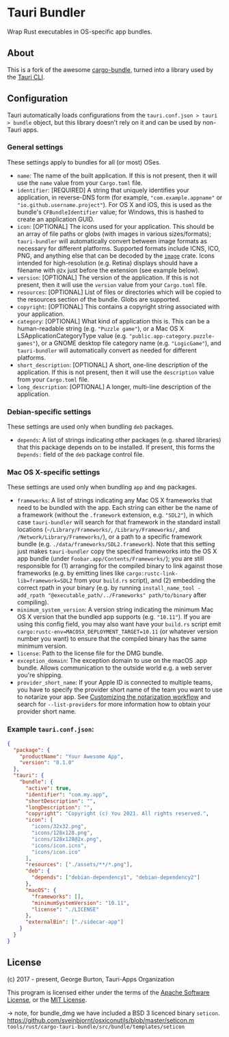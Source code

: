 # Tauri Bundler

Wrap Rust executables in OS-specific app bundles.

## About

This is a fork of the awesome [cargo-bundle](https://github.com/burtonageo/cargo-bundle), turned into a library used by the [Tauri CLI](../cli).

## Configuration

Tauri automatically loads configurations from the `tauri.conf.json > tauri > bundle` object, but this library doesn't rely on it and can be used by non-Tauri apps.

### General settings

These settings apply to bundles for all (or most) OSes.

 * `name`: The name of the built application. If this is not present, then it will use the `name` value from
           your `Cargo.toml` file.
 * `identifier`: [REQUIRED] A string that uniquely identifies your application,
   in reverse-DNS form (for example, `"com.example.appname"` or
   `"io.github.username.project"`).  For OS X and iOS, this is used as the
   bundle's `CFBundleIdentifier` value; for Windows, this is hashed to create
   an application GUID.
 * `icon`: [OPTIONAL] The icons used for your application.  This should be an array of file paths or globs (with images
           in various sizes/formats); `tauri-bundler` will automatically convert between image formats as necessary for
           different platforms.  Supported formats include ICNS, ICO, PNG, and anything else that can be decoded by the
           [`image`](https://crates.io/crates/image) crate.  Icons intended for high-resolution (e.g. Retina) displays
           should have a filename with `@2x` just before the extension (see example below).
 * `version`: [OPTIONAL] The version of the application. If this is not present, then it will use the `version`
              value from your `Cargo.toml` file.
 * `resources`: [OPTIONAL] List of files or directories which will be copied to the resources section of the
                bundle. Globs are supported.
 * `copyright`: [OPTIONAL] This contains a copyright string associated with your application.
 * `category`: [OPTIONAL] What kind of application this is.  This can
   be a human-readable string (e.g. `"Puzzle game"`), or a Mac OS X
   LSApplicationCategoryType value
   (e.g. `"public.app-category.puzzle-games"`), or a GNOME desktop
   file category name (e.g. `"LogicGame"`), and `tauri-bundler` will
   automatically convert as needed for different platforms.
 * `short_description`: [OPTIONAL] A short, one-line description of the application. If this is not present, then it
                        will use the `description` value from your `Cargo.toml` file.
 * `long_description`: [OPTIONAL] A longer, multi-line description of the application.

### Debian-specific settings

These settings are used only when bundling `deb` packages.

* `depends`: A list of strings indicating other packages (e.g. shared
  libraries) that this package depends on to be installed.  If present, this
  forms the `Depends:` field of the `deb` package control file.

### Mac OS X-specific settings

These settings are used only when bundling `app` and `dmg` packages.

* `frameworks`: A list of strings indicating any Mac OS X frameworks that
  need to be bundled with the app.  Each string can either be the name of a
  framework (without the `.framework` extension, e.g. `"SDL2"`), in which case
  `tauri-bundler` will search for that framework in the standard install
  locations (`~/Library/Frameworks/`, `/Library/Frameworks/`, and
  `/Network/Library/Frameworks/`), or a path to a specific framework bundle
  (e.g. `./data/frameworks/SDL2.framework`).  Note that this setting just makes
  `tauri-bundler` copy the specified frameworks into the OS X app bundle (under
  `Foobar.app/Contents/Frameworks/`); you are still responsible for (1)
  arranging for the compiled binary to link against those frameworks (e.g. by
  emitting lines like `cargo:rustc-link-lib=framework=SDL2` from your
  `build.rs` script), and (2) embedding the correct rpath in your binary
  (e.g. by running `install_name_tool -add_rpath
  "@executable_path/../Frameworks" path/to/binary` after compiling).
* `minimum_system_version`: A version string indicating the minimum Mac OS
  X version that the bundled app supports (e.g. `"10.11"`).  If you are using
  this config field, you may also want have your `build.rs` script emit
  `cargo:rustc-env=MACOSX_DEPLOYMENT_TARGET=10.11` (or whatever version number
  you want) to ensure that the compiled binary has the same minimum version.
* `license`: Path to the license file for the DMG bundle.
* `exception_domain`: The exception domain to use on the macOS .app bundle. Allows communication to the outside world e.g. a web server you're shipping.
* `provider_short_name`: If your Apple ID is connected to multiple teams, you have to specify the provider short name of the team you want to use to notarize your app. See [Customizing the notarization workflow](https://developer.apple.com/documentation/security/notarizing_macos_software_before_distribution/customizing_the_notarization_workflow) and search for `--list-providers` for more information how to obtain your provider short name.

### Example `tauri.conf.json`:

```json
{
  "package": {
    "productName": "Your Awesome App",
    "version": "0.1.0"
  },
  "tauri": {
    "bundle": {
      "active": true,
      "identifier": "com.my.app",
      "shortDescription": "",
      "longDescription": "",
      "copyright": "Copyright (c) You 2021. All rights reserved.",
      "icon": [
        "icons/32x32.png",
        "icons/128x128.png",
        "icons/128x128@2x.png",
        "icons/icon.icns",
        "icons/icon.ico"
      ],
      "resources": ["./assets/**/*.png"],
      "deb": {
        "depends": ["debian-dependency1", "debian-dependency2"]
      },
      "macOS": {
        "frameworks": [],
        "minimumSystemVersion": "10.11",
        "license": "./LICENSE"
      },
      "externalBin": ["./sidecar-app"]
    }
  }
}
```

## License
(c) 2017 - present, George Burton, Tauri-Apps Organization

This program is licensed either under the terms of the
[Apache Software License](http://www.apache.org/licenses/LICENSE-2.0), or the
[MIT License](https://opensource.org/licenses/MIT).

-> note, for bundle_dmg we have included a BSD 3 licenced binary `seticon`.
https://github.com/sveinbjornt/osxiconutils/blob/master/seticon.m
`tools/rust/cargo-tauri-bundle/src/bundle/templates/seticon`
